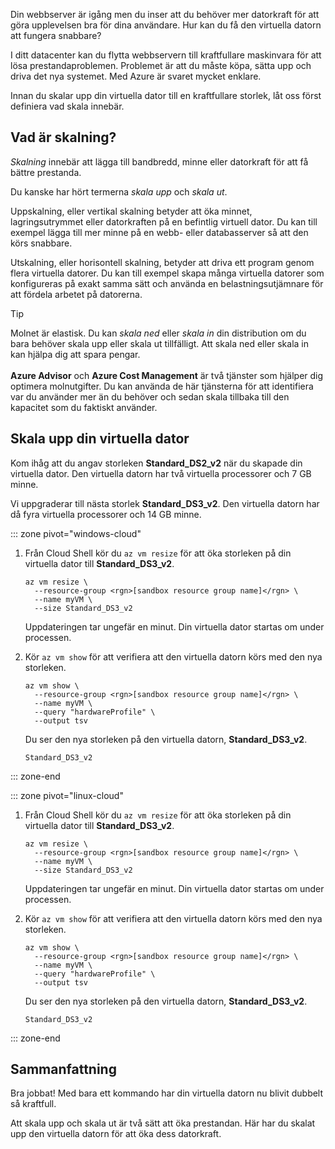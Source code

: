 Din webbserver är igång men du inser att du behöver mer datorkraft för att göra upplevelsen bra för dina användare. Hur kan du få den virtuella datorn att fungera snabbare?

I ditt datacenter kan du flytta webbservern till kraftfullare maskinvara för att lösa prestandaproblemen. Problemet är att du måste köpa, sätta upp och driva det nya systemet. Med Azure är svaret mycket enklare.

Innan du skalar upp din virtuella dator till en kraftfullare storlek, låt oss först definiera vad skala innebär.

## <a name="what-is-scale"></a>Vad är skalning?

_Skalning_ innebär att lägga till bandbredd, minne eller datorkraft för att få bättre prestanda.  

Du kanske har hört termerna _skala upp_ och _skala ut_.

Uppskalning, eller vertikal skalning betyder att öka minnet, lagringsutrymmet eller datorkraften på en befintlig virtuell dator. Du kan till exempel lägga till mer minne på en webb- eller databasserver så att den körs snabbare.

Utskalning, eller horisontell skalning, betyder att driva ett program genom flera virtuella datorer. Du kan till exempel skapa många virtuella datorer som konfigureras på exakt samma sätt och använda en belastningsutjämnare för att fördela arbetet på datorerna.

> [!TIP]
> Molnet är elastisk. Du kan _skala ned_ eller _skala in_ din distribution om du bara behöver skala upp eller skala ut tillfälligt. Att skala ned eller skala in kan hjälpa dig att spara pengar.<br><br>**Azure Advisor** och **Azure Cost Management** är två tjänster som hjälper dig optimera molnutgifter. Du kan använda de här tjänsterna för att identifiera var du använder mer än du behöver och sedan skala tillbaka till den kapacitet som du faktiskt använder.

## <a name="scale-up-your-vm"></a>Skala upp din virtuella dator

Kom ihåg att du angav storleken **Standard_DS2_v2** när du skapade din virtuella dator. Den virtuella datorn har två virtuella processorer och 7 GB minne.

Vi uppgraderar till nästa storlek **Standard_DS3_v2**. Den virtuella datorn har då fyra virtuella processorer och 14 GB minne.

::: zone pivot="windows-cloud"

1. Från Cloud Shell kör du `az vm resize` för att öka storleken på din virtuella dator till **Standard_DS3_v2**.

    ```azurecli
    az vm resize \
      --resource-group <rgn>[sandbox resource group name]</rgn> \
      --name myVM \
      --size Standard_DS3_v2
    ```
    Uppdateringen tar ungefär en minut. Din virtuella dator startas om under processen.

1. Kör `az vm show` för att verifiera att den virtuella datorn körs med den nya storleken.

    ```azurecli
    az vm show \
      --resource-group <rgn>[sandbox resource group name]</rgn> \
      --name myVM \
      --query "hardwareProfile" \
      --output tsv
    ```
    Du ser den nya storleken på den virtuella datorn, **Standard_DS3_v2**.
    ```output
    Standard_DS3_v2
    ```

::: zone-end

::: zone pivot="linux-cloud"

1. Från Cloud Shell kör du `az vm resize` för att öka storleken på din virtuella dator till **Standard_DS3_v2**.

    ```azurecli
    az vm resize \
      --resource-group <rgn>[sandbox resource group name]</rgn> \
      --name myVM \
      --size Standard_DS3_v2
    ```
    Uppdateringen tar ungefär en minut. Din virtuella dator startas om under processen.

1. Kör `az vm show` för att verifiera att den virtuella datorn körs med den nya storleken.

    ```azurecli
    az vm show \
      --resource-group <rgn>[sandbox resource group name]</rgn> \
      --name myVM \
      --query "hardwareProfile" \
      --output tsv
    ```
    Du ser den nya storleken på den virtuella datorn, **Standard_DS3_v2**.
    ```output
    Standard_DS3_v2
    ```

::: zone-end

## <a name="summary"></a>Sammanfattning

Bra jobbat! Med bara ett kommando har din virtuella datorn nu blivit dubbelt så kraftfull.

Att skala upp och skala ut är två sätt att öka prestandan. Här har du skalat upp den virtuella datorn för att öka dess datorkraft.